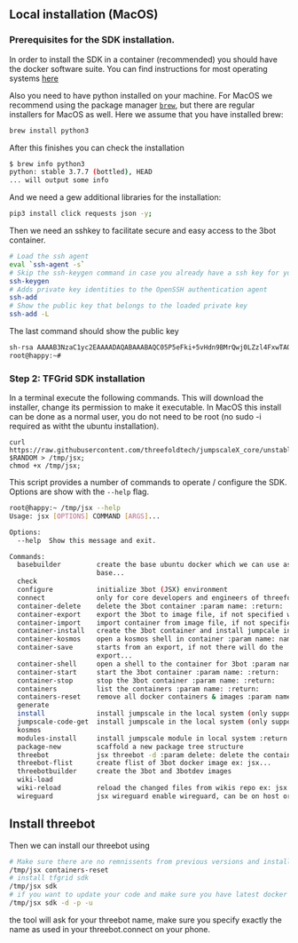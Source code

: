 ## Local installation (MacOS)

### Prerequisites for the SDK installation.

In order to install the SDK in a container (recommended) you should have the docker software suite. You can find instructions for most operating systems [here](https://docs.docker.com/install/)

Also you need to have python installed on your machine.  For MacOS we recommend using the package manager [```brew```](https://brew.sh/), but there are regular installers for MacOS as well.  Here we assume that you have installed brew:
```bash
brew install python3
```
After this finishes you can check the installation
```bash
$ brew info python3 
python: stable 3.7.7 (bottled), HEAD
... will output some info
```
And we need a gew additional libraries for the installation:

```bash
pip3 install click requests json -y;
```

Then we need an sshkey to facilitate secure and easy access to the 3bot container.
```bash
# Load the ssh agent
eval `ssh-agent -s`
# Skip the ssh-keygen command in case you already have a ssh key for your root account.
ssh-keygen
# Adds private key identities to the OpenSSH authentication agent
ssh-add
# Show the public key that belongs to the loaded private key
ssh-add -L
```

The last command should show the public key
```bash
sh-rsa AAAAB3NzaC1yc2EAAAADAQABAAABAQC05P5eFki+5vHdn9BMrQwj0LZzl4FxwTAQ4GtwJFTS4Hog10Ly9sdhPQANOWASC1FXwZThVzj91hL8JCFuBZ5pDx29rJCDMQdqqVHQI5j8qkh4ZNNNQr/QLxdGl53RtQgabGe0OSn +ZdvGHuSQdTg03bomGrpCYcdsdsdsdsdnW0AHeMR0lEubbKMSQrTNCuZqrGbRPuxaHzWj9KQSe4xiRtA/PB7ccMsQlXeIh5pv8QI6k858oJzvlswczTgZivCKoHRnU6XyDVd60y9v3BpbB7YgTasw/VXUDt4oH7U61VI3Jy7t/d9jazMcDt3CngDtRpWQqZSO77 .ssh/id_rsa
root@happy:~# 
```

### Step 2:  TFGrid SDK installation

In a terminal execute the following commands. This will download the installer, change its permission to make it executable.  In MacOS this install can be done as a normal user, you do not need to be root (no sudo -i required as witht the ubuntu installation).

```
curl https://raw.githubusercontent.com/threefoldtech/jumpscaleX_core/unstable/install/jsx.py?$RANDOM > /tmp/jsx;
chmod +x /tmp/jsx;
```

This script provides a number of commands to operate / configure the SDK.  Options are show with the ```--help``` flag.

```bash
root@happy:~ /tmp/jsx --help
Usage: jsx [OPTIONS] COMMAND [ARGS]...

Options:
  --help  Show this message and exit.

Commands:
  basebuilder         create the base ubuntu docker which we can use as
                      base...
  check
  configure           initialize 3bot (JSX) environment
  connect             only for core developers and engineers of threefold,...
  container-delete    delete the 3bot container :param name: :return:
  container-export    export the 3bot to image file, if not specified will...
  container-import    import container from image file, if not specified...
  container-install   create the 3bot container and install jumpcale inside...
  container-kosmos    open a kosmos shell in container :param name: name of...
  container-save      starts from an export, if not there will do the
                      export...
  container-shell     open a shell to the container for 3bot :param name:...
  container-start     start the 3bot container :param name: :return:
  container-stop      stop the 3bot container :param name: :return:
  containers          list the containers :param name: :return:
  containers-reset    remove all docker containers & images :param name:...
  generate
  install             install jumpscale in the local system (only supported...
  jumpscale-code-get  install jumpscale in the local system (only supported...
  kosmos
  modules-install     install jumpscale module in local system :return:
  package-new         scaffold a new package tree structure
  threebot            jsx threebot -d :param delete: delete the containers...
  threebot-flist      create flist of 3bot docker image ex: jsx...
  threebotbuilder     create the 3bot and 3botdev images
  wiki-load
  wiki-reload         reload the changed files from wikis repo ex: jsx...
  wireguard           jsx wireguard enable wireguard, can be on host or...
```

## Install threebot

Then we can install our threebot using

```bash
# Make sure there are no remnissents from previous versions and installations.
/tmp/jsx containers-reset
# install tfgrid sdk
/tmp/jsx sdk
# if you want to update your code and make sure you have latest docker do
/tmp/jsx sdk -d -p -u
```

the tool will ask for your threebot name, make sure you specify exactly the name as used in your threebot.connect on your phone.
